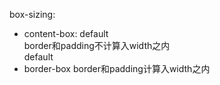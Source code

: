 box-sizing: 
- content-box: default    
border和padding不计算入width之内    
default  
- border-box
border和padding计算入width之内

